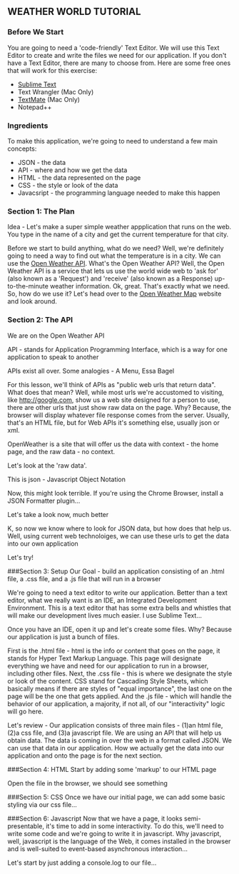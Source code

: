 WEATHER WORLD TUTORIAL
----------------------


### Before We Start
You are going to need a 'code-friendly' Text Editor. We will use this Text Editor to create and write the files we need for our application. If you don't have a Text Editor, there are many to choose from. Here are some free ones that will work for this exercise:
* [Sublime Text](http://www.sublimetext.com/3)
* Text Wrangler (Mac Only)
* [TextMate](http://macromates.com/) (Mac Only)
* Notepad++


### Ingredients
To make this application, we're going to need to understand a few main concepts:
  * JSON - the data
  * API - where and how we get the data
  * HTML - the data represented on the page
  * CSS - the style or look of the data
  * Javacsript - the programming language needed to make this happen


### Section 1: The Plan
Idea - Let's make a super simple weather appplication that runs on the web. You type in the name of a city and get the current temperature for that city. 

Before we start to build anything, what do we need?  Well, we're definitely going to need a way to find out what the temperature is in a city. We can use the [Open Weather API](http://openweathermap.org/api). What's the Open Weather API? Well, the Open Weather API is a service that lets us use the world wide web to 'ask for' (also known as a 'Request') and 'receive' (also known as a Response) up-to-the-minute weather information. Ok, great. That's exactly what we need. So, how do we use it? Let's head over to the [Open Weather Map](http://openweathermap.org) website and look around.  

### Section 2: The API
We are on the Open Weather API

API - stands for Application Programming Interface, which is a way for one application to speak to another

APIs exist all over. 
Some analogies - A Menu, Essa Bagel

For this lesson, we'll think of APIs as "public web urls that return data". What does that mean? Well, while most urls we're accustomed to visiting, like http://google.com, show us a web site designed for a person to use, there are other urls that just show raw data on the page. Why? Because, the browser will display whatever file response comes from the server. Usually, that's an HTML file, but for Web APIs it's something else, usually json or xml.

OpenWeather is a site that will offer us the data with context - the home page, and the raw data - no context.

Let's look at the 'raw data'.

This is json - Javascript Object Notation

Now, this might look terrible. If you're using the Chrome Browser, install a JSON Formatter plugin...

Let's take a look now, much better

K, so now we know where to look for JSON data, but how does that help us. Well, using current web technoloiges, we can use these urls to get the data into our own application

Let's try!

###Section 3: Setup
Our Goal - build an application consisting of an .html file, a .css file, and a .js file that will run in a browser

We're going to need a text editor to write our application. Better than a text editor, what we really want is an IDE, an Integrated Development Environment. This is a text editor that has some extra bells and whistles that will make our development lives much easier. I use Sublime Text...

Once you have an IDE, open it up and let's create some files. Why? Because our application is just a bunch of files.

First is the .html file - html is the info or content that goes on the page, it stands for Hyper Text Markup Language. This page will designate everything we have and need for our application to run in a browser, including other files.
Next, the .css file - this is where we designate the style or look of the content. CSS stand for Cascading Style Sheets, which basically means if there are styles of "equal importance", the last one on the page will be the one that gets applied.
And the .js file - which will handle the behavior of our application, a majority, if not all, of our "interactivity" logic will go here.

Let's review - Our application consists of three main files - (1)an html file, (2)a css file, and (3)a javascript file. We are using an API that will help us obtain data. The data is coming in over the web in a format called JSON. We can use that data in our application. How we actually get the data into our application and onto the page is for the next section. 

###Section 4: HTML
Start by adding some 'markup' to our HTML page

Open the file in the browser, we should see something

###Section 5: CSS
Once we have our initial page, we can add some basic styling via our css file...

###Section 6: Javascript
Now that we have a page, it looks semi-presentable, it's time to add in some interactivity. To do this, we'll need to write some code and we're going to write it in javascript. Why javascript, well, javascript is the language of the Web, it comes installed in the browser and is well-suited to event-based asynchronous interaction...

Let's start by just adding a console.log to our file... 

















